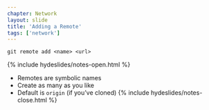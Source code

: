 ```yaml
---
chapter: Network
layout: slide
title: 'Adding a Remote'
tags: ['network']
---
```


	git remote add <name> <url>


{% include hydeslides/notes-open.html %}
* Remotes are symbolic names
* Create as many as you like
* Default is `origin` (if you’ve cloned)
{% include hydeslides/notes-close.html %}